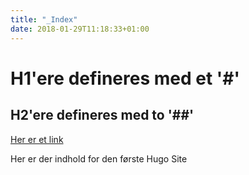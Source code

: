 ```yaml
---
title: "_Index"
date: 2018-01-29T11:18:33+01:00
---
```


# H1'ere defineres med et '#'
## H2'ere defineres med to '##'

[Her er et link](www.google.dk)

Her er der indhold for den første Hugo Site
